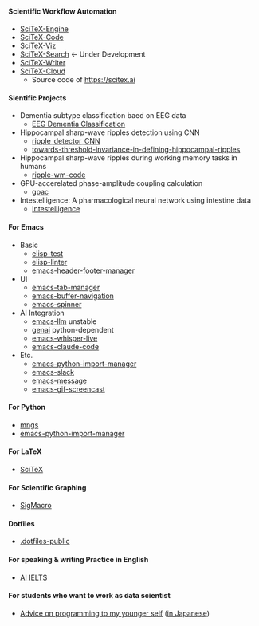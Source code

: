 #### Scientific Workflow Automation
- [SciTeX-Engine](https://github.com/ywatanabe1989/emacs-claude-code)
- [SciTeX-Code](https://github.com/ywatanabe1989/SciTeX-Code)
- [SciTeX-Viz](https://github.com/ywatanabe1989/SciTeX-Viz)
- [SciTeX-Search](https://github.com/ywatanabe1989/SciTeX-Search) <- Under Development
- [SciTeX-Writer](https://github.com/ywatanabe1989/SciTeX-Writer)
- [SciTeX-Cloud](https://github.com/ywatanabe1989/SciTeX-Cloud)
  - Source code of https://scitex.ai

#### Sientific Projects
- Dementia subtype classification baed on EEG data
  - [EEG Dementia Classification](https://github.com/yanagisawa-lab/eeg-dementia-classification)
- Hippocampal sharp-wave ripples detection using CNN
  - [ripple_detector_CNN](https://github.com/ywatanabe1989/ripple_detector_CNN)
  - [towards-threshold-invariance-in-defining-hippocampal-ripples](https://github.com/ywatanabe1989/towards-threshold-invariance-in-defining-hippocampal-ripples)
- Hippocampal sharp-wave ripples during working memory tasks in humans
  - [ripple-wm-code](https://github.com/ywatanabe1989/ripple-wm-code)
- GPU-accerelated phase-amplitude coupling calculation
  - [gpac](https://github.com/ywatanabe1989/gpac)
- Intestelligence: A pharmacological neural network using intestine data
  - [Intestelligence](https://github.com/ywatanabe1989/intestelligence)

#### For Emacs
- Basic
  - [elisp-test](https://github.com/ywatanabe1989/elisp-test)
  - [elisp-linter](https://github.com/ywatanabe1989/elisp-linter)
  - [emacs-header-footer-manager](https://github.com/ywatanabe1989/emacs-header-footer-manager)
- UI
  - [emacs-tab-manager](https://github.com/ywatanabe1989/emacs-tab-manager)
  - [emacs-buffer-navigation](https://github.com/ywatanabe1989/emacs-buffer-navigation)
  - [emacs-spinner](https://github.com/ywatanabe1989/emacs-spinner)
- AI Integration
  - [emacs-llm](https://github.com/ywatanabe1989/emacs-llm)    unstable
  - [genai](https://github.com/ywatanabe1989/genai)    python-dependent
  - [emacs-whisper-live](https://github.com/ywatanabe1989/emacs-whisper-live)
  - [emacs-claude-code](https://github.com/ywatanabe1989/emacs-claude-code)
- Etc.
  - [emacs-python-import-manager](https://github.com/ywatanabe1989/emacs-python-import-manager)
  - [emacs-slack](https://github.com/ywatanabe1989/emacs-slack)
  - [emacs-message](https://github.com/ywatanabe1989/emacs-message)
  - [emacs-gif-screencast](https://github.com/ywatanabe1989/emacs-gif-screencast)

#### For Python
- [mngs](https://github.com/ywatanabe1989/mngs)
- [emacs-python-import-manager](https://github.com/ywatanabe1989/emacs-python-import-manager)

#### For LaTeX
- [SciTeX](https://github.com/ywatanabe1989/SciTeX)

#### For Scientific Graphing
- [SigMacro](https://github.com/ywatanabe1989/SigMacro)

#### Dotfiles
- [.dotfiles-public](https://github.com/ywatanabe1989/.dotfiles-public)

  

#### For speaking & writing Practice in English
- [AI IELTS](https://ai-ielts.app/)

#### For students who want to work as data scientist
- [Advice on programming to my younger self](./docs/advice-for-my-younger-myself-en.md) ([in Japanese](./docs/advice-for-my-younger-myself-ja.md))

